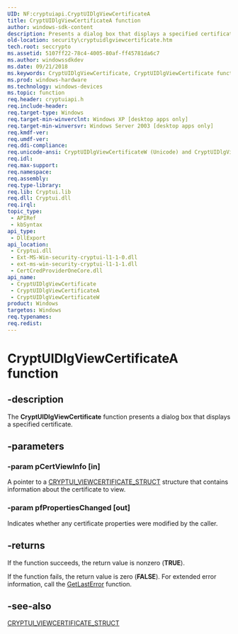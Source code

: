 ```yaml
---
UID: NF:cryptuiapi.CryptUIDlgViewCertificateA
title: CryptUIDlgViewCertificateA function
author: windows-sdk-content
description: Presents a dialog box that displays a specified certificate.
old-location: security\cryptuidlgviewcertificate.htm
tech.root: seccrypto
ms.assetid: 5107ff22-78c4-4005-80af-ff45781da6c7
ms.author: windowssdkdev
ms.date: 09/21/2018
ms.keywords: CryptUIDlgViewCertificate, CryptUIDlgViewCertificate function [Security], CryptUIDlgViewCertificateA, CryptUIDlgViewCertificateW, cryptuiapi/CryptUIDlgViewCertificate, cryptuiapi/CryptUIDlgViewCertificateA, cryptuiapi/CryptUIDlgViewCertificateW, security.cryptuidlgviewcertificate
ms.prod: windows-hardware
ms.technology: windows-devices
ms.topic: function
req.header: cryptuiapi.h
req.include-header: 
req.target-type: Windows
req.target-min-winverclnt: Windows XP [desktop apps only]
req.target-min-winversvr: Windows Server 2003 [desktop apps only]
req.kmdf-ver: 
req.umdf-ver: 
req.ddi-compliance: 
req.unicode-ansi: CryptUIDlgViewCertificateW (Unicode) and CryptUIDlgViewCertificateA (ANSI)
req.idl: 
req.max-support: 
req.namespace: 
req.assembly: 
req.type-library: 
req.lib: Cryptui.lib
req.dll: Cryptui.dll
req.irql: 
topic_type:
 - APIRef
 - kbSyntax
api_type:
 - DllExport
api_location:
 - Cryptui.dll
 - Ext-MS-Win-security-cryptui-l1-1-0.dll
 - ext-ms-win-security-cryptui-l1-1-1.dll
 - CertCredProviderOneCore.dll
api_name:
 - CryptUIDlgViewCertificate
 - CryptUIDlgViewCertificateA
 - CryptUIDlgViewCertificateW
product: Windows
targetos: Windows
req.typenames: 
req.redist: 
---
```


# CryptUIDlgViewCertificateA function


## -description


The <b>CryptUIDlgViewCertificate</b> function presents a dialog box that displays a specified certificate.


## -parameters




### -param pCertViewInfo [in]

A pointer to a <a href="https://msdn.microsoft.com/7bbd58df-3a1b-4d82-9a90-7c94260a7165">CRYPTUI_VIEWCERTIFICATE_STRUCT</a> structure that contains information about the certificate to view.


### -param pfPropertiesChanged [out]

Indicates whether any certificate properties were modified by the caller.


## -returns



If the function succeeds, the return value is nonzero (<b>TRUE</b>).

If the function fails, the return value is zero (<b>FALSE</b>). For extended error information, call the 
<a href="https://msdn.microsoft.com/d852e148-985c-416f-a5a7-27b6914b45d4">GetLastError</a> function.




## -see-also




<a href="https://msdn.microsoft.com/7bbd58df-3a1b-4d82-9a90-7c94260a7165">CRYPTUI_VIEWCERTIFICATE_STRUCT</a>
 

 

